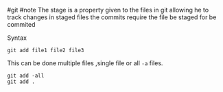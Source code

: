 #git #note 
The stage is a property given to the files in git allowing he to track changes in staged files
the commits require the file be staged for be commited 

Syntax 
```
git add file1 file2 file3 
```
This can be done multiple files ,single file or all `-a` files.
```
git add -all 
git add .
```

